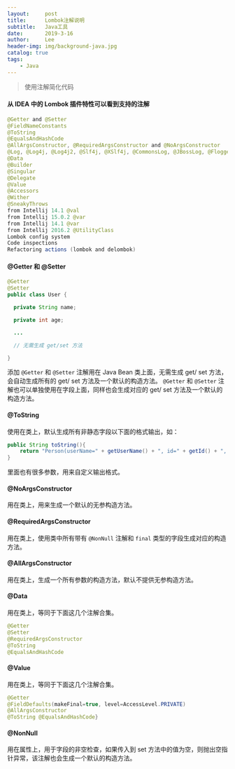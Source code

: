 ```yaml
---
layout:     post
title:      Lombok注解说明
subtitle:   Java工具
date:       2019-3-16
author:     Lee
header-img: img/background-java.jpg
catalog: true
tags:
    - Java
---
```


> 使用注解简化代码

#### 从 IDEA 中的 Lombok 插件特性可以看到支持的注解

```java
@Getter and @Setter
@FieldNameConstants
@ToString
@EqualsAndHashCode
@AllArgsConstructor, @RequiredArgsConstructor and @NoArgsConstructor
@Log, @Log4j, @Log4j2, @Slf4j, @XSlf4j, @CommonsLog, @JBossLog, @Flogger
@Data
@Builder
@Singular
@Delegate
@Value
@Accessors
@Wither
@SneakyThrows
from Intellij 14.1 @val
from Intellij 15.0.2 @var
from Intellij 14.1 @var
from Intellij 2016.2 @UtilityClass
Lombok config system
Code inspections
Refactoring actions (lombok and delombok)
```

#### @Getter 和 @Setter

```java
@Getter
@Setter
public class User {

  private String name;

  private int age;

  ...

  // 无需生成 get/set 方法

}
```

添加 `@Getter` 和 `@Setter` 注解用在 Java Bean 类上面，无需生成 get/ set 方法，会自动生成所有的 get/ set 方法及一个默认的构造方法。
`@Getter` 和 `@Setter` 注解也可以单独使用在字段上面，同样也会生成对应的 get/ set 方法及一个默认的构造方法。

#### @ToString

使用在类上，默认生成所有非静态字段以下面的格式输出，如：

```java
public String toString(){
    return "Person(userName=" + getUserName() + ", id=" + getId() + ", age=" + getAge() + ", address=" + getAddress() + ", memo=" + getMemo() + ")";
}
```

里面也有很多参数，用来自定义输出格式。

#### @NoArgsConstructor

用在类上，用来生成一个默认的无参构造方法。

#### @RequiredArgsConstructor

用在类上，使用类中所有带有 `@NonNull` 注解和 `final` 类型的字段生成对应的构造方法。

#### @AllArgsConstructor

用在类上，生成一个所有参数的构造方法，默认不提供无参构造方法。

#### @Data

用在类上，等同于下面这几个注解合集。

```java
@Getter
@Setter
@RequiredArgsConstructor
@ToString
@EqualsAndHashCode
```

#### @Value

用在类上，等同于下面这几个注解合集。

```java
@Getter
@FieldDefaults(makeFinal=true, level=AccessLevel.PRIVATE)
@AllArgsConstructor
@ToString @EqualsAndHashCode}
```

#### @NonNull

用在属性上，用于字段的非空检查，如果传入到 set 方法中的值为空，则抛出空指针异常，该注解也会生成一个默认的构造方法。
